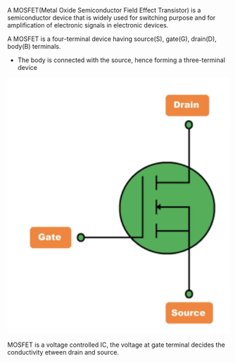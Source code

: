 A MOSFET(Metal Oxide Semiconductor Field Effect Transistor) is a semiconductor device that is widely used for switching purpose and for amplification of electronic signals in electronic devices.

A MOSFET is a four-terminal device having source(S), gate(G), drain(D), body(B) terminals.
- The body is connected with the source, hence forming a three-terminal device

![](./assets/imgs/4-mosfetsymbol.png)

MOSFET is a voltage controlled IC, the voltage at gate terminal decides the conductivity etween drain and source.
